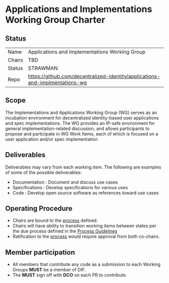 # Applications and Implementations Working Group Charter

## Status

|        |                                                                              |
|--------|------------------------------------------------------------------------------|
| Name   | Applications and Implementations Working Group                               |
| Chairs | TBD                                                                          |
| Status | STRAWMAN                                                                     |
| Repo   | https://github.com/decentralized-identity/applications-and-implmentations-wg |

## Scope

The Implementations and Applications Working Group (WG) serves as an incubation
environment for decentralized identity-based user applications and spec
implementations. The WG provides an IP-safe environment for general
implementation-related discussion, and allows participants to propose and
participate in WG Work Items, each of which is focused on a user application
and/or spec implementation

##  Deliverables

Deliverables may vary from each working item. The following are examples of some
of the possible deliverables:

* Documentation : Document and discuss use cases 
* Specifications : Develop specifications for various uses 
* Code : Develop open source software as references toward use cases

## Operating Procedure

* Chairs are bound to the [process](./process.md) defined.
* Chairs will have ability to transition working items between states
  per the due process defined in the [Process Guidelines](./process.md)
* Ratification to the [process](./process.md) would require approval from both
  co-chairs.

## Member participation

- All members that contribute any code as a submission to each Working Groups **MUST** be a member of DIF.
- The **MUST** sign off with **DCO** on each PR to contribute.
